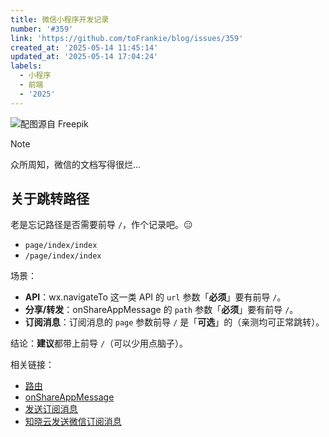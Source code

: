 ```yaml
---
title: 微信小程序开发记录
number: '#359'
link: 'https://github.com/toFrankie/blog/issues/359'
created_at: '2025-05-14 11:45:14'
updated_at: '2025-05-14 17:04:24'
labels:
  - 小程序
  - 前端
  - '2025'
---
```


![配图源自 Freepik](https://cdn.jsdelivr.net/gh/toFrankie/blog@main/images/2025/5/1747194248182.jpg)

> [!NOTE]
> 众所周知，微信的文档写得很烂...

## 关于跳转路径

老是忘记路径是否需要前导 `/`，作个记录吧。😑

- `page/index/index`
- `/page/index/index`

场景：

- **API**：wx.navigateTo 这一类 API 的 `url` 参数「**必须**」要有前导 `/`。
- **分享/转发**：onShareAppMessage 的 `path` 参数「**必须**」要有前导 `/`。
- **订阅消息**：订阅消息的 `page` 参数前导 `/` 是「**可选**」的（亲测均可正常跳转）。

结论：**建议**都带上前导 `/`（可以少用点脑子）。

相关链接：

- [路由](https://developers.weixin.qq.com/miniprogram/dev/api/route/wx.navigateTo.html)
- [onShareAppMessage](https://developers.weixin.qq.com/miniprogram/dev/reference/api/Page.html#onShareAppMessage-Object-object)
- [发送订阅消息](https://developers.weixin.qq.com/miniprogram/dev/OpenApiDoc/mp-message-management/subscribe-message/sendMessage.html)
- [知晓云发送微信订阅消息](https://doc.minapp.com/cloud-function/node-sdk/subscribe-message/wechat/subscribe-message.html)
